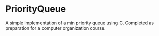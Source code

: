 # PriorityQueue

A simple implementation of a min priority queue using C. Completed as preparation for a computer organization course.